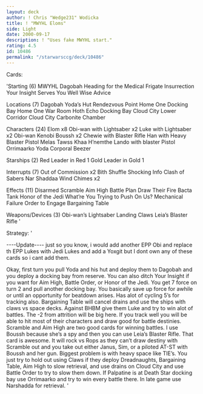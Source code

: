 ```yaml
---
layout: deck
author: ! Chris "Wedge231" Wodicka
title: ! "MWYHL Eloms"
side: Light
date: 2000-09-17
description: ! "Uses fake MWYHL start."
rating: 4.5
id: 10486
permalink: "/starwarsccg/deck/10486"
---
```

Cards: 

'Starting (6)
MWYHL
Dagobah
Heading for the Medical Frigate
Insurrection
Your Insight Serves You Well
Wise Advice

Locations (7)
Dagobah Yoda’s Hut
Rendezvous Point
Home One Docking Bay
Home One War Room
Hoth Echo Docking Bay
Cloud City Lower Corridor
Cloud City Carbonite Chamber

Characters (24)
Elom x8
Obi-wan with Lightsaber x2
Luke with Lightsaber x2
Obi-wan Kenobi
Boussh x2
Chewie with Blaster Rifle
Han with Heavy Blaster Pistol
Melas
Tawss Khaa
H’nemthe
Lando with blaster Pistol
Orrimaarko
Yoda
Corporal Beezer

Starships (2)
Red Leader in Red 1
Gold Leader in Gold 1

Interrupts (7)
Out of Commission x2
Bith Shuffle
Shocking Info
Clash of Sabers
Nar Shaddaa Wind Chimes x2

Effects (11)
Disarmed
Scramble
Aim High
Battle Plan
Draw Their Fire
Bacta Tank
Honor of the Jedi
What’re You Trying to Push On Us?
Mechanical Failure
Order to Engage
Bargaining Table

Weapons/Devices (3)
Obi-wan’s Lightsaber
Landing Claws
Leia’s Blaster Rifle '

Strategy: '

----Update----
just so you know, i would add another EPP Obi and replace th EPP Lukes with Jedi Lukes and add a Yoxgit but I dont own any of these cards so i cant add them.

Okay, first turn you pull Yoda and his hut and deploy them to Dagobah and you deploy a docking bay from reserve. You can also ditch Your Insight if you want for Aim High, Battle Order, or Honor of the Jedi. You get 7 force on turn 2 and pull another docking bay. You basically save up force for awhile or until an opportunity for beatdown arises. Has alot of cycling 5’s for tracking also.
Bargaining Table will cancel drains and use the ships with claws vs space decks. Against BHBM give them Luke and try to win alot of battles. The -2 from attrition will be big here. If you track well you will be able to hit most of their characters and draw good for battle destinies. Scramble and Aim High are two good cards for winning battles. I use Boussh because she’s a spy and then you can use Leia’s Blaster Rifle. That card is awesome. It will rock vs Rops as they can’t draw destiny with Scramble out and you take out either Janus, Sim, or a piloted AT-ST with Boussh and her gun. Biggest problem is with heavy space like TIE’s. You just try to hold out using Claws if they deploy Dreadnaughts, Bargaining Table, Aim High to slow retrieval, and use drains on Cloud City and use Battle Order to try to slow them down. If Palpatine is at Death Star docking bay use Orrimaarko and try to win every battle there. In late game use Narshadda for retrieval.    '
